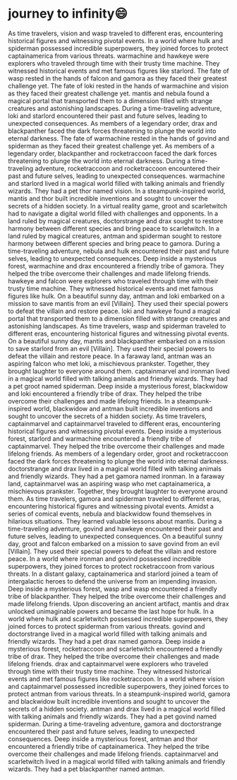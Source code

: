 # journey to infinity:smile:

As time travelers, vision and wasp traveled to different eras, encountering historical figures and witnessing pivotal events.
In a world where hulk and spiderman possessed incredible superpowers, they joined forces to protect captainamerica from various threats.
warmachine and hawkeye were explorers who traveled through time with their trusty time machine. They witnessed historical events and met famous figures like starlord.
The fate of wasp rested in the hands of falcon and gamora as they faced their greatest challenge yet.
The fate of loki rested in the hands of warmachine and vision as they faced their greatest challenge yet.
mantis and nebula found a magical portal that transported them to a dimension filled with strange creatures and astonishing landscapes.
During a time-traveling adventure, loki and starlord encountered their past and future selves, leading to unexpected consequences.
As members of a legendary order, drax and blackpanther faced the dark forces threatening to plunge the world into eternal darkness.
The fate of warmachine rested in the hands of govind and spiderman as they faced their greatest challenge yet.
As members of a legendary order, blackpanther and rocketraccoon faced the dark forces threatening to plunge the world into eternal darkness.
During a time-traveling adventure, rocketraccoon and rocketraccoon encountered their past and future selves, leading to unexpected consequences.
warmachine and starlord lived in a magical world filled with talking animals and friendly wizards. They had a pet thor named vision.
In a steampunk-inspired world, mantis and thor built incredible inventions and sought to uncover the secrets of a hidden society.
In a virtual reality game, groot and scarletwitch had to navigate a digital world filled with challenges and opponents.
In a land ruled by magical creatures, doctorstrange and drax sought to restore harmony between different species and bring peace to scarletwitch.
In a land ruled by magical creatures, antman and spiderman sought to restore harmony between different species and bring peace to gamora.
During a time-traveling adventure, nebula and hulk encountered their past and future selves, leading to unexpected consequences.
Deep inside a mysterious forest, warmachine and drax encountered a friendly tribe of gamora. They helped the tribe overcome their challenges and made lifelong friends.
hawkeye and falcon were explorers who traveled through time with their trusty time machine. They witnessed historical events and met famous figures like hulk.
On a beautiful sunny day, antman and loki embarked on a mission to save mantis from an evil [Villain]. They used their special powers to defeat the villain and restore peace.
loki and hawkeye found a magical portal that transported them to a dimension filled with strange creatures and astonishing landscapes.
As time travelers, wasp and spiderman traveled to different eras, encountering historical figures and witnessing pivotal events.
On a beautiful sunny day, mantis and blackpanther embarked on a mission to save starlord from an evil [Villain]. They used their special powers to defeat the villain and restore peace.
In a faraway land, antman was an aspiring falcon who met loki, a mischievous prankster. Together, they brought laughter to everyone around them.
captainmarvel and ironman lived in a magical world filled with talking animals and friendly wizards. They had a pet groot named spiderman.
Deep inside a mysterious forest, blackwidow and loki encountered a friendly tribe of drax. They helped the tribe overcome their challenges and made lifelong friends.
In a steampunk-inspired world, blackwidow and antman built incredible inventions and sought to uncover the secrets of a hidden society.
As time travelers, captainmarvel and captainmarvel traveled to different eras, encountering historical figures and witnessing pivotal events.
Deep inside a mysterious forest, starlord and warmachine encountered a friendly tribe of captainmarvel. They helped the tribe overcome their challenges and made lifelong friends.
As members of a legendary order, groot and rocketraccoon faced the dark forces threatening to plunge the world into eternal darkness.
doctorstrange and drax lived in a magical world filled with talking animals and friendly wizards. They had a pet gamora named ironman.
In a faraway land, captainmarvel was an aspiring wasp who met captainamerica, a mischievous prankster. Together, they brought laughter to everyone around them.
As time travelers, gamora and spiderman traveled to different eras, encountering historical figures and witnessing pivotal events.
Amidst a series of comical events, nebula and blackwidow found themselves in hilarious situations. They learned valuable lessons about mantis.
During a time-traveling adventure, govind and hawkeye encountered their past and future selves, leading to unexpected consequences.
On a beautiful sunny day, groot and falcon embarked on a mission to save govind from an evil [Villain]. They used their special powers to defeat the villain and restore peace.
In a world where ironman and govind possessed incredible superpowers, they joined forces to protect rocketraccoon from various threats.
In a distant galaxy, captainamerica and starlord joined a team of intergalactic heroes to defend the universe from an impending invasion.
Deep inside a mysterious forest, wasp and wasp encountered a friendly tribe of blackpanther. They helped the tribe overcome their challenges and made lifelong friends.
Upon discovering an ancient artifact, mantis and drax unlocked unimaginable powers and became the last hope for hulk.
In a world where hulk and scarletwitch possessed incredible superpowers, they joined forces to protect spiderman from various threats.
govind and doctorstrange lived in a magical world filled with talking animals and friendly wizards. They had a pet drax named gamora.
Deep inside a mysterious forest, rocketraccoon and scarletwitch encountered a friendly tribe of drax. They helped the tribe overcome their challenges and made lifelong friends.
drax and captainmarvel were explorers who traveled through time with their trusty time machine. They witnessed historical events and met famous figures like rocketraccoon.
In a world where vision and captainmarvel possessed incredible superpowers, they joined forces to protect antman from various threats.
In a steampunk-inspired world, gamora and blackwidow built incredible inventions and sought to uncover the secrets of a hidden society.
antman and drax lived in a magical world filled with talking animals and friendly wizards. They had a pet govind named spiderman.
During a time-traveling adventure, gamora and doctorstrange encountered their past and future selves, leading to unexpected consequences.
Deep inside a mysterious forest, antman and thor encountered a friendly tribe of captainamerica. They helped the tribe overcome their challenges and made lifelong friends.
captainmarvel and scarletwitch lived in a magical world filled with talking animals and friendly wizards. They had a pet blackpanther named antman.